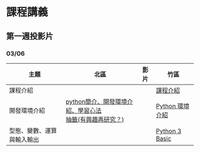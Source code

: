 # 課程講義

## 第一週投影片 
### 03/06
| 主題                       | 北區 | 影片 | 竹區                                                                                                 |
| -------------------------- | ---- | ---- | ---------------------------------------------------------------------------------------------------- |
| 課程介紹                   |      |      | [課程介紹](https://drive.google.com/file/d/1EzpqwFj_LrxcItKWDq3Cxch7fJtEreL5/view?usp=sharing)       |
| 開發環境介紹               | [python簡介、開發環境介紹、學習心法](https://docs.google.com/presentation/d/1UwGTfDCeEbSFaVL8E2KJi1kTDGn4L8T_T0QGrlluY28/edit?usp=sharing) <br /> [抽籤(有興趣再研究？)](http://codepad.org/n7SUgKQj)    |      | [Python 環境介紹](https://drive.google.com/file/d/1_pWi5ejIysn63IhKTRvtjJOFCOdsJcGQ/view?usp=sharing)    |
| 型態、變數、運算與輸入輸出 |      |      | [Python 3 Basic](https://drive.google.com/file/d/1EjEc7hlw95byfwkwf7Kmp_2fkj7zc3oc/view?usp=sharing) |